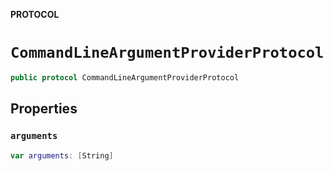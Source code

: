 **PROTOCOL**

# `CommandLineArgumentProviderProtocol`

```swift
public protocol CommandLineArgumentProviderProtocol
```

## Properties
### `arguments`

```swift
var arguments: [String]
```

